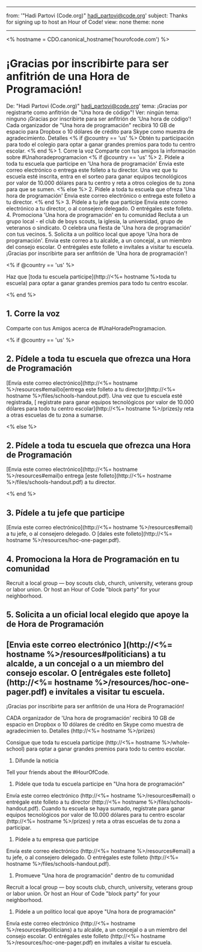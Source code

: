 * * *

from: '"Hadi Partovi (Code.org)" [&#104;&#x61;&#x64;&#105;&#x5f;&#112;&#x61;&#x72;&#116;&#x6f;&#118;&#x69;&#x40;&#99;&#x6f;&#100;&#x65;&#x2e;&#111;&#x72;&#103;](&#109;&#x61;&#105;&#x6c;&#x74;&#111;&#x3a;&#104;&#x61;&#x64;&#105;&#x5f;&#112;&#x61;&#x72;&#116;&#x6f;&#118;&#x69;&#x40;&#99;&#x6f;&#100;&#x65;&#x2e;&#111;&#x72;&#103;)' subject: Thanks for signing up to host an Hour of Code! view: none theme: none

* * *

<% hostname = CDO.canonical_hostname('hourofcode.com') %>

# ¡Gracias por inscribirte para ser anfitrión de una Hora de Programación!

De: "Hadi Partovi (Code.org)" hadi_partovi@code.org' tema: ¡Gracias por registrarte como anfitrión de "Una hora de código"! Ver: ningún tema: ninguno ¡Gracias por inscribirte para ser anfitrión de 'Una hora de código'! Cada organizador de "Una hora de programación" recibirá 10 GB de espacio para Dropbox o 10 dólares de crédito para Skype como muestra de agradecimiento. Detalles <% if @country == 'us' %> Obtén tu participación para todo el colegio para optar a ganar grandes premios para todo tu centro escolar. <% end %> 1. Corre la voz Comparte con tus amigos la información sobre #Unahoradeprogramacion <% if @country == 'us' %> 2. Pídele a toda tu escuela que participe en 'Una hora de programación' Envia este correo electrónico o entrega este folleto a tu director. Una vez que tu escuela esté inscrita, entra en el sorteo para ganar equipos tecnológicos por valor de 10.000 dólares para tu centro y reta a otros colegios de tu zona para que se sumen. <% else %> 2. Pídele a toda tu escuela que ofreza 'Una hora de programación' Envia este correo electrónico o entrega este folleto a tu director. <% end %> 3. Pídele a tu jefe que participe Envia este correo electrónico a tu director, o al consejero delegado. O entrégales este folleto. 4. Promociona 'Una hora de programación' en tu comunidad Recluta a un grupo local - el club de boys scouts, la iglesia, la universidad, grupo de veteranos o sindicato. O celebra una fiesta de 'Una hora de programación' con tus vecinos. 5. Solicita a un político local que apoye 'Una hora de programación'. Envia este correo a tu alcalde, a un concejal, a un miembro del consejo escolar. O entrégales este folleto e invítales a visitar tu escuela. ¡Gracias por inscribirte para ser anfitrión de 'Una hora de programación'! 

<% if @country == 'us' %>

Haz que [toda tu escuela participe](http://<%= hostname %>toda tu escuela) para optar a ganar grandes premios para todo tu centro escolar.

<% end %>

## 1. Corre la voz

Comparte con tus Amigos acerca de #UnaHoradeProgramacion.

<% if @country == 'us' %>

## 2. Pídele a toda tu escuela que ofrezca una Hora de Programación

[Envía este correo electrónico](http://<%= hostname %>/resources#email)o[entrega este folleto a tu director](http://<%= hostname %>/files/schools-handout.pdf). Una vez que tu escuela esté registrada, [ regístrate para ganar equipos tecnológicos por valor de 10.000 dólares para todo tu centro escolar](http://<%= hostname %>/prizes)y reta a otras escuelas de tu zona a sumarse.

<% else %>

## 2. Pídele a toda tu escuela que ofrezca una Hora de Programación

[Envia este correo electrónico](http://<%= hostname %>/resources#email)o entrega [este folleto](http://<%= hostname %>/files/schools-handout.pdf) a tu director.

<% end %>

## 3. Pídele a tu jefe que participe

[Envia este correo electrónico](http://<%= hostname %>/resources#email) a tu jefe, o al consejero delegado. O [dales este folleto](http://<%= hostname %>/resources/hoc-one-pager.pdf).

## 4. Promociona la Hora de Programación en tu comunidad

Recruit a local group — boy scouts club, church, university, veterans group or labor union. Or host an Hour of Code "block party" for your neighborhood.

## 5. Solicita a un oficial local elegido que apoye la de Hora de Programación

## [Envia este correo electrónico ](http://<%= hostname %>/resources#politicians) a tu alcalde, a un concejal o a un miembro del consejo escolar. O [entrégales este folleto](http://<%= hostname %>/resources/hoc-one-pager.pdf) e invítales a visitar tu escuela.

¡Gracias por inscribirte para ser anfitrión de una Hora de Programación!

CADA organizador de 'Una hora de programación' recibirá 10 GB de espacio en Dropbox o 10 dólares de crédito en Skype como muestra de agradecimien to. Detalles (http://<%= hostname %>/prizes)

Consigue que toda tu escuela participe (http://<%= hostname %>/whole-school) para optar a ganar grandes premios para todo tu centro escolar.

  1. Difunde la noticia

Tell your friends about the #HourOfCode.

  1. Pídele que toda tu escuela participe en "Una hora de programación"

Envía este correo electrónico (http://<%= hostname %>/resources#email) o entrégale este folleto a tu director (http://<%= hostname %>/files/schools-handout.pdf). Cuando tu escuela se haya sumado, regístrate para ganar equipos tecnológicos por valor de 10.000 dólares para tu centro escolar (http://<%= hostname %>/prizes) y reta a otras escuelas de tu zona a participar.

  1. Pídele a tu empresa que participe

Envía este correo electrónico (http://<%= hostname %>/resources#email) a tu jefe, o al consejero delegado. O entrégales este folleto (http://<%= hostname %>/files/schools-handout.pdf).

  1. Promueve "Una hora de programación" dentro de tu comunidad

Recruit a local group — boy scouts club, church, university, veterans group or labor union. Or host an Hour of Code "block party" for your neighborhood.

  1. Pídele a un político local que apoye "Una hora de programación"

Envía este correo electrónico (http://<%= hostname %>/resources#politicians) a tu alcalde, a un concejal o a un miembro del consejo escolar. O entrégales este folleto (http://<%= hostname %>/resources/hoc-one-pager.pdf) en invítales a visitar tu escuela.